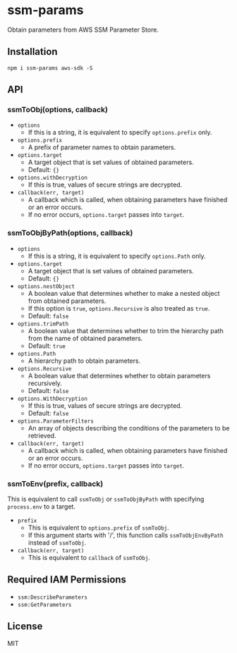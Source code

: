 # ssm-params

Obtain parameters from AWS SSM Parameter Store.

## Installation

```
npm i ssm-params aws-sdk -S
```

## API

### ssmToObj(options, callback)

- `options`
    - If this is a string, it is equivalent to specify `options.prefix` only.
- `options.prefix`
    - A prefix of parameter names to obtain parameters.
- `options.target`
    - A target object that is set values of obtained parameters.
    - Default: `{}`
- `options.withDecryption`
    - If this is true, values of secure strings are decrypted.
- `callback(err, target)`
    - A callback which is called, when obtaining parameters have finished or an error occurs.
    - If no error occurs, `options.target` passes into `target`.

### ssmToObjByPath(options, callback)

- `options`
    - If this is a string, it is equivalent to specify `options.Path` only.
- `options.target`
    - A target object that is set values of obtained parameters.
    - Default: `{}`
- `options.nestObject`
    - A boolean value that determines whether to make a nested object from obtained parameters.
    - If this option is `true`, `options.Recursive` is also treated as `true`.
    - Default: `false`
- `options.trimPath`
    - A boolean value that determines whether to trim the hierarchy path from the name of obtained parameters.
    - Default: `true`
- `options.Path`
    - A hierarchy path to obtain parameters.
- `options.Recursive`
    - A boolean value that determines whether to obtain parameters recursively.
    - Default: `false`
- `options.WithDecryption`
    - If this is true, values of secure strings are decrypted.
    - Default: `false`
- `options.ParameterFilters`
    - An array of objects describing the conditions of the parameters to be retrieved.
- `callback(err, target)`
    - A callback which is called, when obtaining parameters have finished or an error occurs.
    - If no error occurs, `options.target` passes into `target`.

### ssmToEnv(prefix, callback)

This is equivalent to call `ssmToObj` or `ssmToObjByPath` with specifying `process.env` to a target.

- `prefix`
    - This is equivalent to `options.prefix` of `ssmToObj`.
    - If this argument starts with '/', this function calls `ssmToObjEnvByPath` instead of `ssmToObj`.
- `callback(err, target)`
    - This is equivalent to `callback` of `ssmToObj`.

## Required IAM Permissions

- `ssm:DescribeParameters`
- `ssm:GetParameters`

## License

MIT
